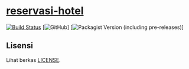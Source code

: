 # [reservasi-hotel](https://onepeach47.github.io/reservasi-hotel)

[![Build Status](https://travis-ci.com/OnePeach47/reservasi-hotel.svg?branch=master)][travis]
[![GitHub](https://img.shields.io/github/license/OnePeach47/reservasi-hotel)]
[![Packagist Version (including pre-releases)](https://img.shields.io/packagist/v/OnePeach47/reservasi-hotel?include_prereleases)]

[travis]: https://travis-ci.com/OnePeach47/reservasi-hotel

## Lisensi

Lihat berkas [LICENSE](https://github.com/OnePeach47/reservasi-hotel/blob/master/LICENSE).
